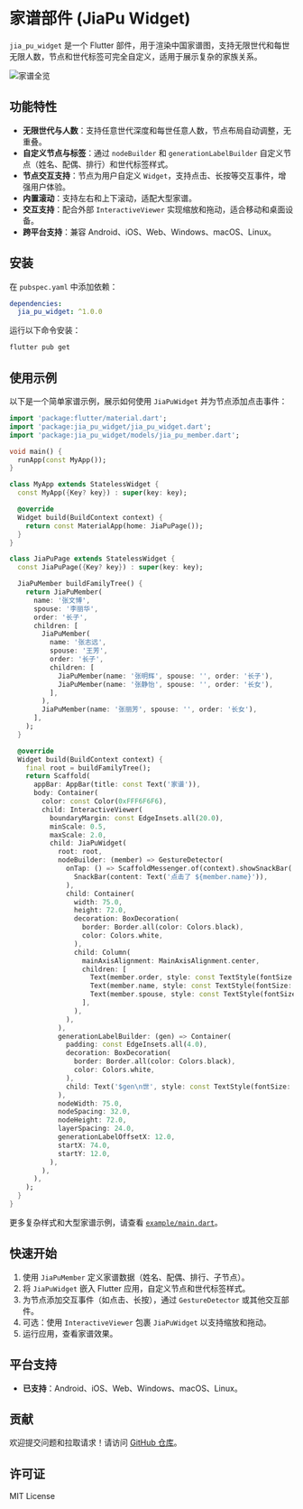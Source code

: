 # 家谱部件 (JiaPu Widget)

`jia_pu_widget` 是一个 Flutter 部件，用于渲染中国家谱图，支持无限世代和每世无限人数，节点和世代标签可完全自定义，适用于展示复杂的家族关系。

![家谱全览](screenshots/family_tree_overview.png)

## 功能特性

- **无限世代与人数**：支持任意世代深度和每世任意人数，节点布局自动调整，无重叠。
- **自定义节点与标签**：通过 `nodeBuilder` 和 `generationLabelBuilder` 自定义节点（姓名、配偶、排行）和世代标签样式。
- **节点交互支持**：节点为用户自定义 `Widget`，支持点击、长按等交互事件，增强用户体验。
- **内置滚动**：支持左右和上下滚动，适配大型家谱。
- **交互支持**：配合外部 `InteractiveViewer` 实现缩放和拖动，适合移动和桌面设备。
- **跨平台支持**：兼容 Android、iOS、Web、Windows、macOS、Linux。

## 安装

在 `pubspec.yaml` 中添加依赖：

```yaml
dependencies:
  jia_pu_widget: ^1.0.0
```

运行以下命令安装：

```bash
flutter pub get
```

## 使用示例

以下是一个简单家谱示例，展示如何使用 `JiaPuWidget` 并为节点添加点击事件：

```dart
import 'package:flutter/material.dart';
import 'package:jia_pu_widget/jia_pu_widget.dart';
import 'package:jia_pu_widget/models/jia_pu_member.dart';

void main() {
  runApp(const MyApp());
}

class MyApp extends StatelessWidget {
  const MyApp({Key? key}) : super(key: key);

  @override
  Widget build(BuildContext context) {
    return const MaterialApp(home: JiaPuPage());
  }
}

class JiaPuPage extends StatelessWidget {
  const JiaPuPage({Key? key}) : super(key: key);

  JiaPuMember buildFamilyTree() {
    return JiaPuMember(
      name: '张文博',
      spouse: '李丽华',
      order: '长子',
      children: [
        JiaPuMember(
          name: '张志远',
          spouse: '王芳',
          order: '长子',
          children: [
            JiaPuMember(name: '张明辉', spouse: '', order: '长子'),
            JiaPuMember(name: '张静怡', spouse: '', order: '长女'),
          ],
        ),
        JiaPuMember(name: '张丽芳', spouse: '', order: '长女'),
      ],
    );
  }

  @override
  Widget build(BuildContext context) {
    final root = buildFamilyTree();
    return Scaffold(
      appBar: AppBar(title: const Text('家谱')),
      body: Container(
        color: const Color(0xFFF6F6F6),
        child: InteractiveViewer(
          boundaryMargin: const EdgeInsets.all(20.0),
          minScale: 0.5,
          maxScale: 2.0,
          child: JiaPuWidget(
            root: root,
            nodeBuilder: (member) => GestureDetector(
              onTap: () => ScaffoldMessenger.of(context).showSnackBar(
                SnackBar(content: Text('点击了 ${member.name}')),
              ),
              child: Container(
                width: 75.0,
                height: 72.0,
                decoration: BoxDecoration(
                  border: Border.all(color: Colors.black),
                  color: Colors.white,
                ),
                child: Column(
                  mainAxisAlignment: MainAxisAlignment.center,
                  children: [
                    Text(member.order, style: const TextStyle(fontSize: 12)),
                    Text(member.name, style: const TextStyle(fontSize: 16, fontWeight: FontWeight.bold)),
                    Text(member.spouse, style: const TextStyle(fontSize: 12, color: Colors.grey)),
                  ],
                ),
              ),
            ),
            generationLabelBuilder: (gen) => Container(
              padding: const EdgeInsets.all(4.0),
              decoration: BoxDecoration(
                border: Border.all(color: Colors.black),
                color: Colors.white,
              ),
              child: Text('$gen\n世', style: const TextStyle(fontSize: 14)),
            ),
            nodeWidth: 75.0,
            nodeSpacing: 32.0,
            nodeHeight: 72.0,
            layerSpacing: 24.0,
            generationLabelOffsetX: 12.0,
            startX: 74.0,
            startY: 12.0,
          ),
        ),
      ),
    );
  }
}
```

更多复杂样式和大型家谱示例，请查看 [`example/main.dart`](./example/main.dart)。

## 快速开始

1. 使用 `JiaPuMember` 定义家谱数据（姓名、配偶、排行、子节点）。
2. 将 `JiaPuWidget` 嵌入 Flutter 应用，自定义节点和世代标签样式。
3. 为节点添加交互事件（如点击、长按），通过 `GestureDetector` 或其他交互部件。
4. 可选：使用 `InteractiveViewer` 包裹 `JiaPuWidget` 以支持缩放和拖动。
5. 运行应用，查看家谱效果。

## 平台支持

- **已支持**：Android、iOS、Web、Windows、macOS、Linux。

## 贡献

欢迎提交问题和拉取请求！请访问 [GitHub 仓库](https://github.com/gy-8/jia_pu_widget)。

## 许可证

MIT License
